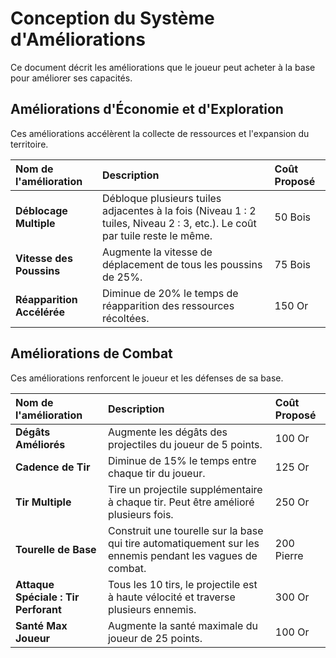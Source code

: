 # Conception du Système d'Améliorations

Ce document décrit les améliorations que le joueur peut acheter à la base pour améliorer ses capacités.

## Améliorations d'Économie et d'Exploration

Ces améliorations accélèrent la collecte de ressources et l'expansion du territoire.

| Nom de l'amélioration      | Description                                                                                                | Coût Proposé     |
| :------------------------- | :--------------------------------------------------------------------------------------------------------- | :--------------- |
| **Déblocage Multiple**     | Débloque plusieurs tuiles adjacentes à la fois (Niveau 1 : 2 tuiles, Niveau 2 : 3, etc.). Le coût par tuile reste le même. | 50 Bois          |
| **Vitesse des Poussins**   | Augmente la vitesse de déplacement de tous les poussins de 25%.                                                | 75 Bois          |
| **Réapparition Accélérée** | Diminue de 20% le temps de réapparition des ressources récoltées.                                           | 150 Or           |

## Améliorations de Combat

Ces améliorations renforcent le joueur et les défenses de sa base.

| Nom de l'amélioration      | Description                                                                                                | Coût Proposé     |
| :------------------------- | :--------------------------------------------------------------------------------------------------------- | :--------------- |
| **Dégâts Améliorés**       | Augmente les dégâts des projectiles du joueur de 5 points.                                                   | 100 Or           |
| **Cadence de Tir**         | Diminue de 15% le temps entre chaque tir du joueur.                                                        | 125 Or           |
| **Tir Multiple**           | Tire un projectile supplémentaire à chaque tir. Peut être amélioré plusieurs fois.                         | 250 Or           |
| **Tourelle de Base**       | Construit une tourelle sur la base qui tire automatiquement sur les ennemis pendant les vagues de combat.      | 200 Pierre       |
| **Attaque Spéciale : Tir Perforant** | Tous les 10 tirs, le projectile est à haute vélocité et traverse plusieurs ennemis. | 300 Or           |
| **Santé Max Joueur**       | Augmente la santé maximale du joueur de 25 points.                                                         | 100 Or           |
